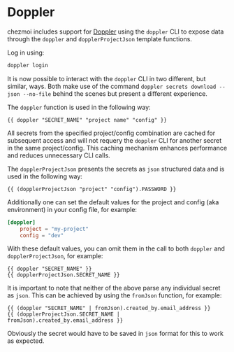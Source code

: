 # Doppler

chezmoi includes support for [Doppler][doppler] using the `doppler` CLI to
expose data through the `doppler` and `dopplerProjectJson` template functions.

Log in using:

```sh
doppler login
```

It is now possible to interact with the `doppler` CLI in two different, but
similar, ways. Both make use of the command `doppler secrets download --json
--no-file` behind the scenes but present a different experience.

The `doppler` function is used in the following way:

```text
{{ doppler "SECRET_NAME" "project name" "config" }}
```

All secrets from the specified project/config combination are cached for
subsequent access and will not requery the `doppler` CLI for another secret in
the same project/config. This caching mechanism enhances performance and reduces
unnecessary CLI calls.

The `dopplerProjectJson` presents the secrets as `json` structured data and is
used in the following way:

```text
{{ (dopplerProjectJson "project" "config").PASSWORD }}
```

Additionally one can set the default values for the project and config (aka
environment) in your config file, for example:

```toml title="~/.config/chezmoi/chezmoi.toml"
[doppler]
    project = "my-project"
    config = "dev"
```

With these default values, you can omit them in the call to both `doppler` and
`dopplerProjectJson`, for example:

```text
{{ doppler "SECRET_NAME" }}
{{ dopplerProjectJson.SECRET_NAME }}
```

It is important to note that neither of the above parse any individual secret as
`json`. This can be achieved by using the `fromJson` function, for example:

```text
{{ (doppler "SECRET_NAME" | fromJson).created_by.email_address }}
{{ (dopplerProjectJson.SECRET_NAME | fromJson).created_by.email_address }}
```

Obviously the secret would have to be saved in `json` format for this to work as
expected.

[doppler]: https://www.doppler.com

